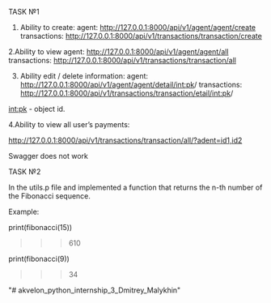 TASK №1


1. Ability to create:
agent: http://127.0.0.1:8000/api/v1/agent/agent/create
transactions: http://127.0.0.1:8000/api/v1/transactions/transaction/create

2.Ability to view 
agent: http://127.0.0.1:8000/api/v1/agent/agent/all
transactions: http://127.0.0.1:8000/api/v1/transactions/transaction/all

3. Ability edit / delete information:
agent: http://127.0.0.1:8000/api/v1/agent/agent/detail/<int:pk>/
transactions: http://127.0.0.1:8000/api/v1/transactions/transaction/etail/<int:pk>/

<int:pk> - object id.

4.Ability to view all user’s payments:

http://127.0.0.1:8000/api/v1/transactions/transaction/all/?adent=id1,id2

Swagger does not work


TASK №2

In the utils.p file and implemented a function that returns the n-th number of the Fibonacci sequence.

Example:

print(fibonacci(15))
>>>610

print(fibonacci(9))
>>>34

"# akvelon_python_internship_3_Dmitrey_Malykhin"  
